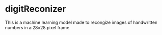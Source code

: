 # digitReconizer
This is a machine learning model made to recongize images of handwritten numbers in a 28x28 pixel frame.
